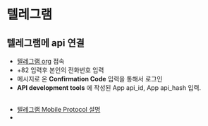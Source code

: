 # 텔레그램

## 텔레그램메 api 연결
- [텔레그램 org](https://my.telegram.org/auth) 접속
- +82 입력후 본인의 전화번호 입력
- 메시지로 온 **Confirmation Code** 입력을 통해서 로그인
- **API development tools** 에 작성된 App api_id, App api_hash 입력.

## 
- [텔레그램 Mobile Protocol 설명](https://core.telegram.org/mtproto/description)
- 